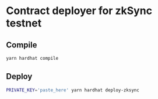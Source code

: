 # Contract deployer for zkSync testnet

## Compile 

```sh
yarn hardhat compile  
```

## Deploy

```sh
PRIVATE_KEY='paste_here' yarn hardhat deploy-zksync
```
